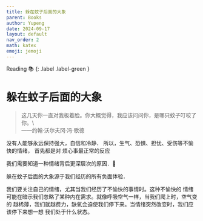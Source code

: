 ```yaml
---
title: 躲在蚊子后面的大象
parent: Books
author: Yupeng
date: 2024-09-17
layout: default
nav_order: 2
math: katex
emoji: jemoji
---
```

Reading :books:
{: .label .label-green }

# 躲在蚊子后面的大象

> 这几天你一直对我板着脸。你大概觉得，我应该问问你，是哪只蚊子叮咬了你。\\
>    <br />         ——约翰·沃尔夫冈·冯·歌德

没有人能够永远保持强大，自信和冷静．
所以，生气、恐惧、担忧、受伤等不愉快的情绪，
首先都是对 烦心事最正常的反应

我们需要知道一种情绪背后更深层次的原因．:thinking:

躲在蚊子后面的大象源于我们经历的所有负面体验．

我们要关注自己的情绪，尤其当我们经历了不愉快的事情时。这种不愉快的
情绪可能在暗示我们忽略了某种内在需求。就像呼吸空气一样，当我们爬上时，空气变的
越稀薄，我们就越费力，缺氧会迫使我们停下来。当情绪突然改变时，我们应该停下来想一想
我们处于什么状态。



